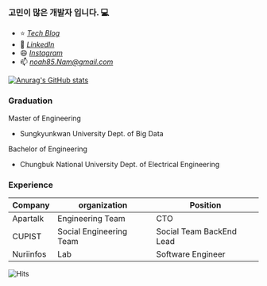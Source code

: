 ### 고민이 많은 개발자 입니다. :computer:

<!--
**noahNam/noahNam** is a ✨ _special_ ✨ repository because its `README.md` (this file) appears on your GitHub profile.

Here are some ideas to get you started:

- 🔭 I’m currently working on ...
- 🌱 I’m currently learning ...
- 👯 I’m looking to collaborate on ...
- 🤔 I’m looking for help with ...
- 💬 Ask me about ...
- 📫 How to reach me: ...
- 😄 Pronouns: ...
- ⚡ Fun fact: ...
-->

- ⭐  *[Tech Blog](https://noahnam.github.io)*
- 🔗  *[LinkedIn](https://www.linkedin.com/in/%EA%B8%B0%ED%98%81-%EB%82%A8-7716131a0/)*
-  😄 *[Instagram](https://www.instagram.com/chacha_seoha/)* 
-  📫 *noah85.Nam@gmail.com*

[![Anurag's GitHub stats](https://github-readme-stats.vercel.app/api?username=noahNam)](https://github.com/anuraghazra/github-readme-stats)

### Graduation
Master of Engineering

- Sungkyunkwan University Dept. of Big Data

Bachelor of Engineering

- Chungbuk National University Dept. of Electrical Engineering

### Experience
|Company   	|organization   	|Position   	|
|---	      |---	            |---	        |
|Apartalk   |Engineering Team |CTO        	|
|CUPIST     |Social Engineering Team   	|Social Team BackEnd Lead   	|
|Nuriinfos  |Lab   	          |Software Engineer   	|

![Hits](https://hits.seeyoufarm.com/api/count/incr/badge.svg?url=https%3A%2F%2Fgithub.com%2FnoahNam%2Fhit-counter&count_bg=%2379C83D&title_bg=%23555555&icon=&icon_color=%23E7E7E7&title=hits&edge_flat=false)
